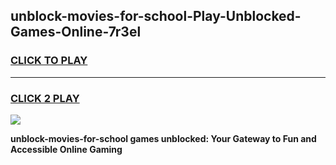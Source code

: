 
## unblock-movies-for-school-Play-Unblocked-Games-Online-7r3el
<h3>
<a href="https://premium76.site?title=unblock-movies-for-school&ref=25A">CLICK TO PLAY</a></h3>
<hr>

<h3>
<a href="https://premium76.site?title=unblock-movies-for-school&ref=25A">CLICK 2 PLAY</a>
  
</h3>

<a href="https://premium76.site?title=unblock-movies-for-school&ref=25A"><img src="https://clearcache.store/games.png"></a>


**unblock-movies-for-school games unblocked: Your Gateway to Fun and Accessible Online Gaming**
